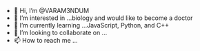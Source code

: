 - 👋 Hi, I’m @VARAM3NDUM
- 👀 I’m interested in ...biology and would like to become a doctor
- 🌱 I’m currently learning ...JavaScript, Python, and C++
- 💞️ I’m looking to collaborate on ...
- 📫 How to reach me ...

<!---
VARAM3NDUM/VARAM3NDUM is a ✨ special ✨ repository because its `README.md` (this file) appears on your GitHub profile.
You can click the Preview link to take a look at your changes.
--->
